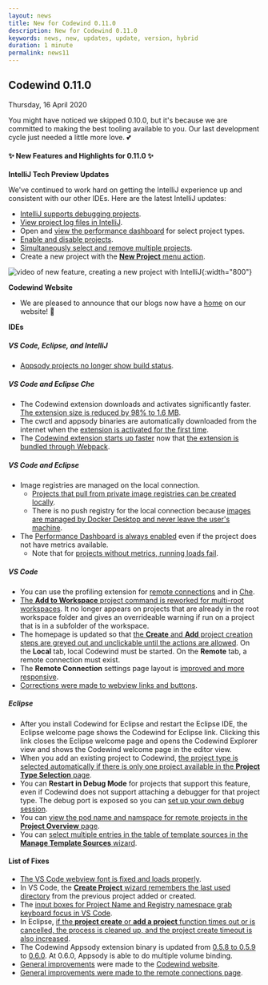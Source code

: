 ```yaml
---
layout: news
title: New for Codewind 0.11.0
description: New for Codewind 0.11.0
keywords: news, new, updates, update, version, hybrid
duration: 1 minute
permalink: news11
---
```


## Codewind 0.11.0
Thursday, 16 April 2020

You might have noticed we skipped 0.10.0, but it's because we are committed to making the best tooling available to you. Our last development cycle just needed a little more love. 💕

#### ✨ New Features and Highlights for 0.11.0 ✨
**IntelliJ Tech Preview Updates**

We've continued to work hard on getting the IntelliJ experience up and consistent with our other IDEs. Here are the latest IntelliJ updates:

- [IntelliJ supports debugging projects](https://github.com/eclipse/codewind/issues/990).
- [View project log files in IntelliJ](https://github.com/eclipse/codewind/issues/989).
- Open and [view the performance dashboard](https://github.com/eclipse/codewind/issues/2038) for select project types.
- [Enable and disable projects](https://github.com/eclipse/codewind/issues/987).
- [Simultaneously select and remove multiple projects](https://github.com/eclipse/codewind/issues/2225).
- Create a new project with the [**New Project** menu action](https://github.com/eclipse/codewind-intellij/pull/64).

![video of new feature, creating a new project with IntelliJ](images/imagesfornews/newprojintellij.gif){:width="800"}

**Codewind Website**
- We are pleased to announce that our blogs now have a [home](https://www.eclipse.org/codewind/blog.html) on our website! 🏡

**IDEs**
##### VS Code, Eclipse, and IntelliJ
- [Appsody projects no longer show build status](https://github.com/eclipse/codewind/issues/2052). 

##### VS Code and Eclipse Che
- The Codewind extension downloads and activates significantly faster. [The extension size is reduced by 98% to 1.6 MB](https://github.com/eclipse/codewind/issues/1060). 
- The cwctl and appsody binaries are automatically downloaded from the internet when the [extension is activated for the first time](https://github.com/eclipse/codewind-vscode/pull/506). 
- The [Codewind extension starts up faster](https://github.com/eclipse/codewind/issues/2280) now that [the extension is bundled through Webpack](https://github.com/eclipse/codewind-vscode/pull/536).

##### VS Code and Eclipse
- Image registries are managed on the local connection.
    - [Projects that pull from private image registries can be created locally](https://github.com/eclipse/codewind/issues/1306). 
    - There is no push registry for the local connection because [images are managed by Docker Desktop and never leave the user's machine](https://github.com/eclipse/codewind/issues/2588).
- The [Performance Dashboard is always enabled](https://github.com/eclipse/codewind/issues/2299) even if the project does not have metrics available. 
    - Note that for [projects without metrics, running loads fail](https://github.com/eclipse/codewind/issues/2384).

##### VS Code
- You can use the profiling extension for [remote connections](https://github.com/eclipse/codewind/pull/2123) and in [Che](https://github.com/eclipse/codewind-vscode/pull/457).
- [The **Add to Workspace** project command is reworked for multi-root workspaces](https://github.com/eclipse/codewind-vscode/pull/484). It no longer appears on projects that are already in the root workspace folder and gives an overrideable warning if run on a project that is in a subfolder of the workspace.
- The homepage is updated so that [the **Create** and **Add** project creation steps are greyed out and unclickable until the actions are allowed](https://github.com/eclipse/codewind/issues/2255). On the **Local** tab, local Codewind must be started. On the **Remote** tab, a remote connection must exist.
- The **Remote Connection** settings page layout is [improved and more responsive](https://github.com/eclipse/codewind-vscode/pull/476).
- [Corrections were made to webview links and buttons](https://github.com/eclipse/codewind-vscode/pull/473).

##### Eclipse
- After you install Codewind for Eclipse and restart the Eclipse IDE, the Eclipse welcome page shows the Codewind for Eclipse link. Clicking this link closes the Eclipse welcome page and opens the Codewind Explorer view and shows the Codewind welcome page in the editor view. 
- When you add an existing project to Codewind, [the project type is selected automatically if there is only one project available in the **Project Type Selection** page](https://github.com/eclipse/codewind-eclipse/issues/319).
- You can **Restart in Debug Mode** for projects that support this feature, even if Codewind does not support attaching a debugger for that project type. The debug port is exposed so you can [set up your own debug session](https://github.com/eclipse/codewind/issues/1252).
- You can [view the pod name and namspace for remote projects in the **Project Overview** page](https://github.com/eclipse/codewind/issues/1525).
- You can [select multiple entries in the table of template sources in the **Manage Template Sources** wizard](https://github.com/eclipse/codewind/issues/2353).

#### List of Fixes
- [The VS Code webview font is fixed and loads properly](https://github.com/eclipse/codewind-vscode/pull/507).
- In VS Code, the [**Create Project** wizard remembers the last used directory](https://github.com/eclipse/codewind/issues/2413) from the previous project added or created. 
- The [input boxes for Project Name and Registry namespace grab keyboard focus in VS Code](https://github.com/eclipse/codewind/issues/2330).
- In Eclipse, [if the **project create** or **add a project** function times out or is cancelled, the process is cleaned up, and the project create timeout is also increased](https://github.com/eclipse/codewind/issues/2601).
- The Codewind Appsody extension binary is updated from [0.5.8 to 0.5.9](https://github.com/eclipse/codewind-appsody-extension/pull/91) to [0.6.0](https://github.com/eclipse/codewind-appsody-extension/pull/89/). At 0.6.0, Appsody is able to do multiple volume binding. 
- [General improvements](https://github.com/eclipse/codewind-docs/pull/462) were made to the [Codewind website](https://www.eclipse.org/codewind/).
- [General improvements were made to the remote connections page](https://github.com/eclipse/codewind/issues/2279).